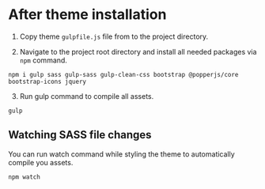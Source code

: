 # After theme installation

1. Copy theme `gulpfile.js` file from to the project directory.

2. Navigate to the project root directory and install all needed packages via `npm` command.

`npm i gulp sass gulp-sass gulp-clean-css bootstrap @popperjs/core bootstrap-icons jquery`

3. Run gulp command to compile all assets.

`gulp`

## Watching SASS file changes

You can run watch command while styling the theme to automatically compile you assets.

`npm watch`
